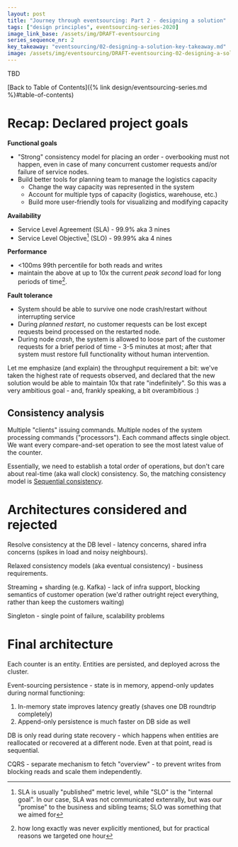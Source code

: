 ```yaml
---
layout: post
title: "Journey through eventsourcing: Part 2 - designing a solution"
tags: ["design principles", eventsourcing-series-2020]
image_link_base: /assets/img/DRAFT-eventsourcing
series_sequence_nr: 2
key_takeaway: "eventsourcing/02-designing-a-solution-key-takeaway.md"
image: /assets/img/eventsourcing/DRAFT-eventsourcing-02-designing-a-solution/cover.png
---
```


TBD

[Back to Table of Contents]({% link design/eventsourcing-series.md %}#table-of-contents)

# Recap: Declared project goals

**Functional goals**

* "Strong" consistency model for placing an order - overbooking must not happen, even in case of many concurrent 
    customer requests and/or failure of service nodes.
* Build better tools for planning team to manage the logistics capacity
    * Change the way capacity was represented in the system
    * Account for multiple typs of capacity (logistics, warehouse, etc.)
    * Build more user-friendly tools for visualizing and modifying capacity

**Availability**
* Service Level Agreement (SLA) - 99.9% aka 3 nines
* Service Level Objective[^1] (SLO) - 99.99% aka 4 nines

**Performance**
* <100ms 99th percentile for both reads and writes
* maintain the above at up to 10x the current *peak second* load for long periods of time[^2].

**Fault tolerance**

* System should be able to survive one node crash/restart without interrupting service
* During *planned restart*, no customer requests can be lost except requests beind processed on the restarted 
    node.
* During node *crash*, the system is allowed to loose part of the customer requests for a brief period of time - 
    3-5 minutes at most; after that system must restore full functionality without human intervention. 
    
    
Let me emphasize (and explain) the throughput requirement a bit: we've taken the highest rate of requests observed, and
declared that the new solution would be able to maintain 10x that rate "indefinitely". So this was a very ambitious 
goal - and, frankly speaking, a bit overambitious :)

[^1]: SLA is usually "published" metric level, while "SLO" is the "internal goal". In our case, SLA was not communicated
    extenrally, but was our "promise" to the business and sibling teams; SLO was something that we aimed for
[^2]: how long exactly was never explicitly mentioned, but for practical reasons we targeted one hour

## Consistency analysis

Multiple "clients" issuing commands. Multiple nodes of the system processing commands ("processors"). Each command 
affects single object. We want every compare-and-set operation to see the most latest value of the counter.

Essentially, we need to establish a total order of operations, but don't care about real-time (aka wall clock) 
consistency. So, the matching consistency model is [Sequential consistency](https://jepsen.io/consistency/models/sequential).

# Architectures considered and rejected

Resolve consistency at the DB level - latency concerns, shared infra concerns (spikes in load and noisy neighbours).

Relaxed consistency models (aka eventual consistency) - business requirements.

Streaming + sharding (e.g. Kafka) - lack of infra support, blocking semantics of customer operation (we'd rather 
outright reject everything, rather than keep the customers waiting)

Singleton - single point of failure, scalability problems

# Final architecture

Each counter is an entity. Entities are persisted, and deployed across the cluster.

Event-sourcing persistence - state is in memory, append-only updates during normal functioning:

1. In-memory state improves latency greatly (shaves one DB roundtrip completely)
2. Append-only persistence is much faster on DB side as well

DB is only read during state recovery - which happens when entities are reallocated or recovered at a different node.
Even at that point, read is sequential.

CQRS - separate mechanism to fetch "overview" - to prevent writes from blocking reads and scale them independently. 
